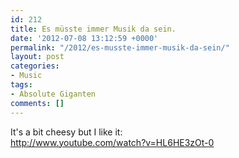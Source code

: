 ```yaml
---
id: 212
title: Es müsste immer Musik da sein.
date: '2012-07-08 13:12:59 +0000'
permalink: "/2012/es-musste-immer-musik-da-sein/"
layout: post
categories:
- Music
tags:
- Absolute Giganten
comments: []
---
```

It's a bit cheesy but I like it:  
<http://www.youtube.com/watch?v=HL6HE3zOt-0>